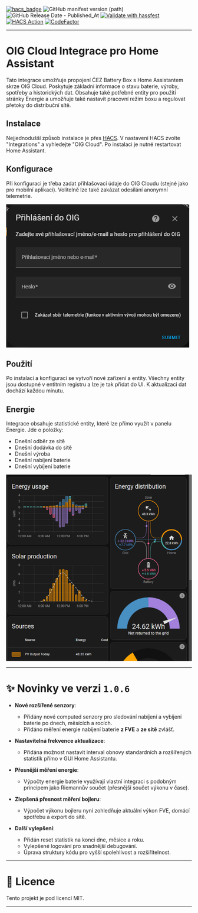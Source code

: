 [![hacs_badge](https://img.shields.io/badge/HACS-Custom-41BDF5.svg)](https://github.com/hacs/integration)
![GitHub manifest version (path)](https://img.shields.io/github/manifest-json/v/psimsa/oig_cloud?filename=custom_components%2Foig_cloud%2Fmanifest.json)
![GitHub Release Date - Published_At](https://img.shields.io/github/release-date/psimsa/oig_cloud)
[![Validate with hassfest](https://github.com/psimsa/oig_cloud/actions/workflows/hassfest.yml/badge.svg)](https://github.com/psimsa/oig_cloud/actions/workflows/hassfest.yml)
[![HACS Action](https://github.com/psimsa/oig_cloud/actions/workflows/hacs.yml/badge.svg)](https://github.com/psimsa/oig_cloud/actions/workflows/hacs.yml)
[![CodeFactor](https://www.codefactor.io/repository/github/psimsa/oig_cloud/badge)](https://www.codefactor.io/repository/github/psimsa/oig_cloud)

---

# OIG Cloud Integrace pro Home Assistant

Tato integrace umožňuje propojení ČEZ Battery Box s Home Assistantem skrze OIG Cloud. Poskytuje základní informace o stavu baterie, výroby, spotřeby a historických dat. Obsahuje také potřebné entity pro použití stránky Energie a umožňuje také nastavit pracovní režim boxu a regulovat přetoky do distribuční sítě.

## Instalace

Nejjednodušší způsob instalace je přes [HACS](https://hacs.xyz/). V nastavení HACS zvolte "Integrations" a vyhledejte "OIG Cloud". Po instalaci je nutné restartovat Home Assistant.

## Konfigurace

Při konfiguraci je třeba zadat přihlašovací údaje do OIG Cloudu (stejné jako pro mobilní aplikaci). Volitelně lze také zakázat odesílání anonymní telemetrie.

![Konfigurace](./docs/login.png)

## Použití

Po instalaci a konfiguraci se vytvoří nové zařízení a entity. Všechny entity jsou dostupné v entitním registru a lze je tak přidat do UI. K aktualizaci dat dochází každou minutu.

## Energie

Integrace obsahuje statistické entity, které lze přímo využít v panelu Energie. Jde o položky:

- Dnešní odběr ze sítě
- Dnešní dodávka do sítě
- Dnešní výroba
- Dnešní nabíjení baterie
- Dnešní vybíjení baterie

![Energie](./docs/energy.png)

---

# ✨ Novinky ve verzi `1.0.6`

- **Nové rozšířené senzory**:

  - Přidány nové computed senzory pro sledování nabíjení a vybíjení baterie po dnech, měsících a rocích.
  - Přidáno měření energie nabíjení baterie **z FVE** a **ze sítě** zvlášť.

- **Nastavitelná frekvence aktualizace**:

  - Přidána možnost nastavit interval obnovy standardních a rozšířených statistik přímo v GUI Home Assistantu.

- **Přesnější měření energie**:

  - Výpočty energie baterie využívají vlastní integraci s podobným principem jako Riemannův součet (přesnější součet výkonu v čase).

- **Zlepšená přesnost měření bojleru**:

  - Výpočet výkonu bojleru nyní zohledňuje aktuální výkon FVE, domácí spotřebu a export do sítě.

- **Další vylepšení**:
  - Přidán reset statistik na konci dne, měsíce a roku.
  - Vylepšené logování pro snadnější debugování.
  - Úprava struktury kódu pro vyšší spolehlivost a rozšiřitelnost.

---

# 📜 Licence

Tento projekt je pod licencí MIT.

---
